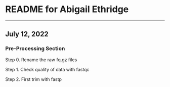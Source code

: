 # README for Abigail Ethridge

---

## July 12, 2022
### Pre-Processing Section

Step 0. Rename the raw fq.gz files

Step 1. Check quality of data with fastqc

Step 2. First trim with fastp
